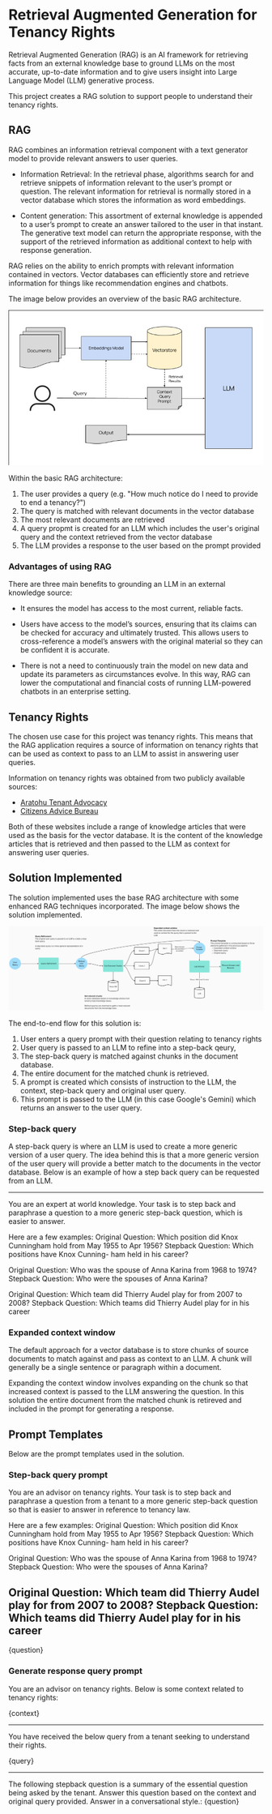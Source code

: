 # Retrieval Augmented Generation for Tenancy Rights


Retrieval Augmented Generation (RAG) is an AI framework for retrieving facts from an external knowledge base to ground LLMs on the most accurate, up-to-date information and to give users insight into Large Language Model (LLM) generative process.

This project creates a RAG solution to support people to understand their tenancy rights.

## RAG

RAG combines an information retrieval component with a text generator model to provide relevant answers to user queries.

* Information Retrieval: In the retrieval phase, algorithms search for and retrieve snippets of information relevant to the user’s prompt or question. The relevant information for retrieval is normally stored in a vector database which stores the information as word embeddings. 

* Content generation: This assortment of external knowledge is appended to a user’s prompt to create an answer tailored to the user in that instant. The generative text model can return the appropriate response, with the support of the retrieved information as additional context to help with response generation.

RAG relies on the ability to enrich prompts with relevant information contained in vectors. Vector databases can efficiently store and retrieve information for things like recommendation engines and chatbots.

The image below provides an overview of the basic RAG architecture.

![Alt](/assets/basic_rag_architecture.png "Basic RAG architecture")

Within the basic RAG architecture:
1. The user provides a query (e.g. "How much notice do I need to provide to end a tenancy?")
2. The query is matched with relevant documents in the vector database
3. The most relevant documents are retrieved
4. A query propmt is created for an LLM which includes the user's original query and the context retrieved from the vector database
5. The LLM provides a response to the user based on the prompt provided

### Advantages of using RAG
There are three main benefits to grounding an LLM in an external knowledge source:

* It ensures the model has access to the most current, reliable facts.

* Users have access to the model’s sources, ensuring that its claims can be checked for accuracy and ultimately trusted. This allows users to cross-reference a model’s answers with the original material so they can be confident it is accurate.

* There is not a need to continuously train the model on new data and update its parameters as circumstances evolve. In this way, RAG can lower the computational and financial costs of running LLM-powered chatbots in an enterprise setting.

## Tenancy Rights

The chosen use case for this project was tenancy rights. This means that the RAG application requires a source of information on tenancy rights that can be used as context to pass to an LLM to assist in answering user queries.

Information on tenancy rights was obtained from two publicly available sources:
* [Aratohu Tenant Advocacy](https://tenant.aratohu.nz/) 
* [Citizens Advice Bureau](https://cab.org.nz/) 


Both of these websites include a range of knowledge articles that were used as the basis for the vector database. It is the content of the knowledge articles that is retrieved and then passed to the LLM as context for answering user queries.

## Solution Implemented

The solution implemented uses the base RAG architecture with some enhanced RAG techniques incorporated. The image below shows the solution implemented.

![Alt](/assets/tenancy_rag_architecture.png "Basic RAG architecture")

The end-to-end flow for this solution is:
1. User enters a query prompt with their question relating to tenancy rights
2. User query is passed to an LLM to refine into a step-back qeury,
3. The step-back query is matched against chunks in the document database.
4. The entire document for the matched chunk is retrieved.
5. A prompt is created which consists of instruction to the LLM, the context, step-back query and original user query.
6. This prompt is passed to the LLM (in this case Google's Gemini) which returns an answer to the user query. 


### Step-back query
A step-back query is where an LLM is used to create a more generic version of a user query. The idea behind this is that a more generic version of the user query will provide a better match to the documents in the vector database. Below is an example of how a step back query can be requested from an LLM.

------

You are an expert at world knowledge. 
Your task is to step back and paraphrase a question to a more generic 
step-back question, which is easier to answer. 

Here are a few examples:
Original Question: Which position did Knox Cunningham hold from May 1955 to Apr 1956?
Stepback Question: Which positions have Knox Cunning- ham held in his career?

Original Question: Who was the spouse of Anna Karina from 1968 to 1974?
Stepback Question: Who were the spouses of Anna Karina?

Original Question: Which team did Thierry Audel play for from 2007 to 2008?
Stepback Question: Which teams did Thierry Audel play for in his career


### Expanded context window
The default approach for a vector database is to store chunks of source documents to match against and pass as context to an LLM. A chunk will generally be a single sentence or paragraph within a document. 

Expanding the context window involves expanding on the chunk so that increased context is passed to the LLM answering the question. In this solution the entire document from the matched chunk is retireved and included in the prompt for generating a response.


## Prompt Templates
Below are the prompt templates used in the solution.

### Step-back query prompt
You are an advisor on tenancy rights. 
Your task is to step back and paraphrase a question from a tenant to a more generic step-back question so that is easier to answer in reference to tenancy law. 

Here are a few examples:
Original Question: Which position did Knox Cunningham hold from May 1955 to Apr 1956?
Stepback Question: Which positions have Knox Cunning- ham held in his career?

Original Question: Who was the spouse of Anna Karina from 1968 to 1974?
Stepback Question: Who were the spouses of Anna Karina?

Original Question: Which team did Thierry Audel play for from 2007 to 2008?
Stepback Question: Which teams did Thierry Audel play for in his career
---

{question}


### Generate response query prompt
You are an advisor on tenancy rights. Below is some context related to tenancy rights:

{context}

---

You have received the below query from a tenant seeking to understand their rights.

{query}

---

The following stepback question is a summary of the essential question being asked by the tenant. Answer this question based on the context and original query provided. Answer in a conversational style.: {question}
